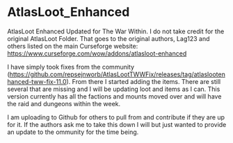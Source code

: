 # AtlasLoot_Enhanced
AtlasLoot Enhanced Updated for The War Within. I do not take credit for the original AtlasLoot Folder. That goes to the original authors, Lag123 and others listed on the main Curseforge website: https://www.curseforge.com/wow/addons/atlasloot-enhanced

I have simply took fixes from the community (https://github.com/repsejnworb/AtlasLootTWWFix/releases/tag/atlaslootenhanced-tww-fix-11.0). From there I started adding the items. There are still several that are missing and I will be updating loot and items as I can. This version currently has all the factions and mounts moved over and will have the raid and dungeons within the week.

I am uploading to Github for others to pull from and contribute if they are up for it. If the authors ask me to take this down I will but just wanted to provide an update to the ommunity for the time being.

